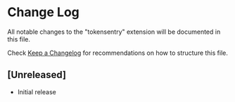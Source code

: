 # Change Log

All notable changes to the "tokensentry" extension will be documented in this file.

Check [Keep a Changelog](http://keepachangelog.com/) for recommendations on how to structure this file.

## [Unreleased]

- Initial release